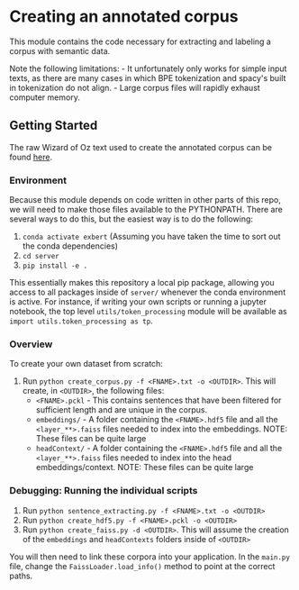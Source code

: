 # Creating an annotated corpus
This module contains the code necessary for extracting and labeling a corpus with semantic data. 

Note the following limitations:
    - It unfortunately only works for simple input texts, as there are many cases in which BPE tokenization and spacy's built in tokenization do not align.
    - Large corpus files will rapidly exhaust computer memory.

## Getting Started
The raw Wizard of Oz text used to create the annotated corpus can be found [here](http://www.gutenberg.org/ebooks/55).

### Environment 
Because this module depends on code written in other parts of this repo, we will need to make those files available to the PYTHONPATH. There are several ways to do this, but the easiest way is to do the following:

1. `conda activate exbert` (Assuming you have taken the time to sort out the conda dependencies)
2. `cd server`
3. `pip install -e .`

This essentially makes this repository a local pip package, allowing you access to all packages inside of `server/` whenever the conda environment is active. For instance, if writing your own scripts or running a jupyter notebook, the top level `utils/token_processing` module will be available as `import utils.token_processing as tp`.

### Overview
To create your own dataset from scratch:

1. Run `python create_corpus.py -f <FNAME>.txt -o <OUTDIR>`. This will create, in `<OUTDIR>`, the following files:
    - `<FNAME>.pckl` - This contains sentences that have been filtered for sufficient length and are unique in the corpus.
    - `embeddings/` - A folder containing the `<FNAME>.hdf5` file and all the `<layer_**>.faiss` files needed to index into the embeddings. NOTE: These files can be quite large
    - `headContext/` - A folder containing the `<FNAME>.hdf5` file and all the `<layer_**>.faiss` files needed to index into the head embeddings/context. NOTE: These files can be quite large

### Debugging: Running the individual scripts
1. Run `python sentence_extracting.py -f <FNAME>.txt -o <OUTDIR>`
2. Run `python create_hdf5.py -f <FNAME>.pckl -o <OUTDIR>`
3. Run `python create_faiss.py -d <OUTDIR>`. This will assume the creation of the `embeddings` and `headContexts` folders inside of `<OUTDIR>`

You will then need to link these corpora into your application. In the `main.py` file, change the `FaissLoader.load_info()` method to point at the correct paths.